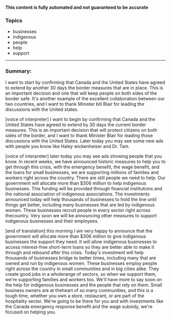 **This content is fully automated and not guaranteed to be accurate**

### Topics

- businesses
- indigenous
- people
- help
- support

---

### Summary:



I want to start by confirming that Canada and the United States have agreed to extend by another 30 days the border measures that are in place.
This is an important decision and one that will keep people on both sides of the border safe.
It's another example of the excellent collaboration between our two countries, and I want to thank Minister bill Blair for leading the discussions with the United states.
 

[voice of interpreter] I want to begin by confirming that Canada and the United States have agreed to extend by 30 days the current border measures.
This is an important decision that will protect citizens on both sides of the border, and I want to thank Minister Blair for leading those discussions with the United States.
Later today you may see some new ads with people you know like Haley wickenheiser and Dr. Tam.
 

[voice of interpreter] later today you may see ads showing people that you know.
In recent weeks, we have announced historic measures to help you to get through this crisis, with the emergency benefit, the wage benefit, and the loans for small businesses, we are supporting millions of families and workers right across the country.
There are still people we need to help.
Our government will allocate more than $306 million to help indigenous businesses.
This funding will be provided through financial institutions and the national association of indigenous associations.
The investments announced today will help thousands of businesses to hold the line until things get better, including many businesses that are led by indigenous women.
These businesses recruit people in every sector right across thecountry.
Very soon we will be announcing other measures to support indigenous businesses and their employees.


[end of translation] this morning I am very happy to announce that the government will allocate more than $306 million to give indigenous businesses the support they need.
It will allow indigenous businesses to access interest-free short-term loans so they are better able to make it through and rebound after this crisis.
Today's investment will help thousands of businesses bridge to better times, including many that are owned and run by indigenous women.
These businesses employ people right across the country in small communities and in big cities alike.
They create good jobs in a wholerange of sectors, so when we support them, we're supporting families and workers too.
We'll have more to say soon on the help for indigenous businesses and the people that rely on them.
Small business owners are at theheart of so many communities, and this is a tough time, whether you own a store, restaurant, or are part of the hospitality sector.
We're going to be there for you and with investments like the Canada emergency response benefit and the wage subsidy, we're focused on helping you.